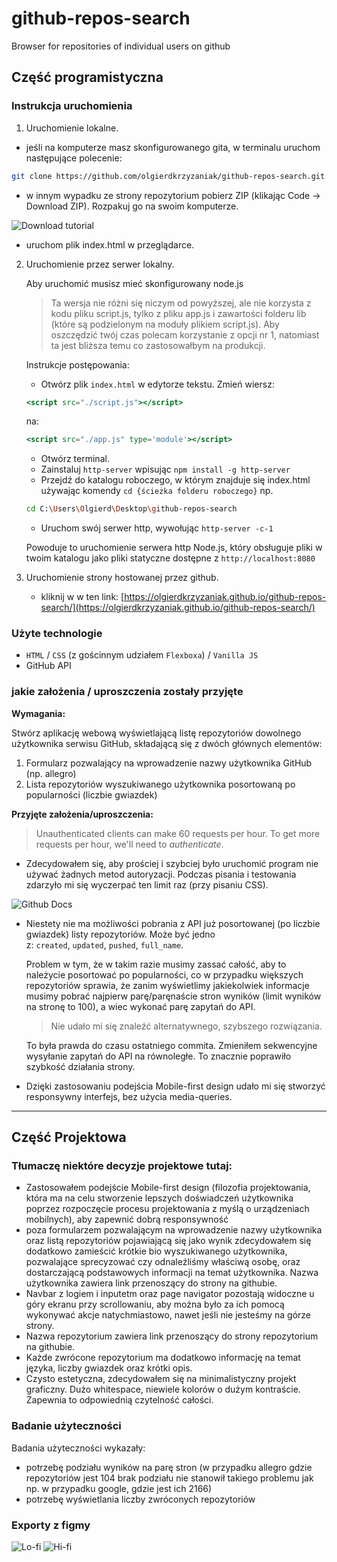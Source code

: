 # github-repos-search
Browser for repositories of individual users on github

## Część programistyczna

### Instrukcja uruchomienia

1. Uruchomienie lokalne.
- jeśli na komputerze masz skonfigurowanego gita, w terminalu uruchom następujące polecenie:

```bash
git clone https://github.com/olgierdkrzyzaniak/github-repos-search.git
```

- w innym wypadku ze strony repozytorium pobierz ZIP (klikając Code → Download ZIP). Rozpakuj go na swoim komputerze.

![Download tutorial](https://user-images.githubusercontent.com/63750397/148561789-137d6b43-1479-4cff-9b21-738aa0d070e4.png)

- uruchom plik index.html w przeglądarce.

2. Uruchomienie przez serwer lokalny.
    
    Aby uruchomić musisz mieć skonfigurowany node.js
    
    > Ta wersja nie różni się niczym od powyższej, ale nie korzysta z kodu pliku script.js, tylko z pliku app.js i zawartości folderu lib (które są podzielonym na moduły plikiem script.js). Aby oszczędzić twój czas polecam korzystanie z opcji nr 1, natomiast ta jest bliższa temu co zastosowałbym na produkcji.
    > 
    
    Instrukcje postępowania:
    
    - Otwórz plik `index.html` w edytorze tekstu. Zmień wiersz:
    
    ```jsx
    <script src="./script.js"></script>
    ```
    
    na:
    
    ```jsx
    <script src="./app.js" type='module'></script>
    ```
    
    - Otwórz terminal.
    - Zainstaluj `http-server` wpisując `npm install -g http-server`
    - Przejdź do katalogu roboczego, w którym znajduje się index.html używając komendy `cd {ścieżka folderu roboczego}` np.
    
    ```bash
    cd C:\Users\Olgierd\Desktop\github-repos-search
    ```
    
    - Uruchom swój serwer http, wywołując `http-server -c-1`
    
    Powoduje to uruchomienie serwera http Node.js, który obsługuje pliki w twoim katalogu jako pliki statyczne dostępne z `http://localhost:8080`

3. Uruchomienie strony hostowanej przez github.
    - kliknij w w ten link: [https://olgierdkrzyzaniak.github.io/github-repos-search/](https://olgierdkrzyzaniak.github.io/github-repos-search/)

### Użyte technologie

- `HTML` / `CSS` (z gościnnym udziałem `Flexboxa`) / `Vanilla JS`
- GitHub API

### jakie założenia / uproszczenia zostały przyjęte

**Wymagania:**

Stwórz aplikację webową wyświetlającą listę repozytoriów dowolnego użytkownika serwisu GitHub, składającą się z dwóch głównych elementów:

1. Formularz pozwalający na wprowadzenie nazwy użytkownika GitHub (np. allegro)
2. Lista repozytoriów wyszukiwanego użytkownika posortowaną po popularności (liczbie gwiazdek)

**Przyjęte założenia/uproszczenia:**

> Unauthenticated clients can make 60 requests per hour. To get more requests per hour, we'll need to *authenticate*.
 
- Zdecydowałem się, aby prościej i szybciej było uruchomić program nie używać żadnych metod autoryzacji. Podczas pisania i testowania zdarzyło mi się wyczerpać ten limit raz (przy pisaniu CSS).

![Github Docs](https://user-images.githubusercontent.com/63750397/148561704-6fd67ae8-cab7-4f57-8f4f-24271aa48436.png)

- Niestety nie ma możliwości pobrania z API już posortowanej (po liczbie gwiazdek) listy repozytoriów. Może być jedno z: `created`, `updated`, `pushed`, `full_name`.
    
    Problem w tym, że w takim razie musimy zassać całość, aby to należycie posortować po popularności, co w przypadku większych repozytoriów sprawia, że zanim wyświetlimy jakiekolwiek informacje musimy pobrać najpierw parę/paręnaście stron wyników (limit wyników na stronę to 100), a wiec wykonać parę zapytań do API. 
    >  Nie udało mi się znaleźć alternatywnego, szybszego rozwiązania.

    To była prawda do czasu ostatniego commita. Zmieniłem sekwencyjne wysyłanie zapytań do API na równoległe. To znacznie poprawiło szybkość działania strony.
    
- Dzięki zastosowaniu podejścia Mobile-first design udało mi się stworzyć responsywny interfejs, bez użycia media-queries.

---

## Część Projektowa

### Tłumaczę niektóre decyzje projektowe tutaj:

- Zastosowałem podejście Mobile-first design (filozofia projektowania, która ma na celu stworzenie lepszych doświadczeń użytkownika poprzez rozpoczęcie procesu projektowania z myślą o urządzeniach mobilnych), aby zapewnić dobrą responsywność
- poza formularzem pozwalającym na wprowadzenie nazwy użytkownika oraz listą repozytoriów pojawiającą się jako wynik zdecydowałem się dodatkowo zamieścić krótkie bio wyszukiwanego użytkownika, pozwalające sprecyzować czy odnaleźliśmy właściwą osobę, oraz dostarczającą podstawowych informacji na temat użytkownika. Nazwa użytkownika zawiera link przenoszący do strony na githubie.
- Navbar z logiem i inputetm oraz page navigator pozostają widoczne u góry ekranu przy scrollowaniu, aby można było za ich pomocą wykonywać akcje natychmiastowo, nawet jeśli nie jesteśmy na górze strony.
- Nazwa repozytorium zawiera link przenoszący do strony repozytorium na githubie.
- Każde zwrócone repozytorium ma dodatkowo informację na temat języka, liczby gwiazdek oraz krótki opis.
- Czysto estetyczna, zdecydowałem się na minimalistyczny projekt graficzny. Dużo whitespace, niewiele kolorów o dużym kontraście. Zapewnia to odpowiednią czytelność całości.

### Badanie użyteczności

Badania użyteczności wykazały:

- potrzebę podziału wyników na parę stron (w przypadku allegro gdzie repozytoriów jest 104 brak podziału nie stanowił takiego problemu jak np. w przypadku google, gdzie jest ich 2166)
- potrzebę wyświetlania liczby zwróconych repozytoriów

### Exporty z figmy

![Lo-fi](https://user-images.githubusercontent.com/63750397/148561354-fee4be00-1647-4ec4-8bb6-196d8715f155.png)
![Hi-fi](https://user-images.githubusercontent.com/63750397/148561357-cc924265-7929-4c6d-91f8-6300d6932f95.png)

